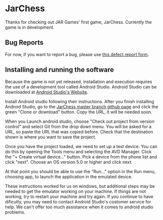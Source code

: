 # JarChess

Thanks for checking out JAR Games' first game, JarChess.
Currently the game is in development.

## Bug Reports

For now, if you want to report a bug, please use [this defect report form](https://docs.google.com/forms/d/e/1FAIpQLSc_3-Xq4efiIWx3IJfl3kW1WSK6FeHCZfFzHrJ0si8hr5cwhw/viewform?usp=sf_link).

## Installing and running the software

Because the game is not yet released, installation and execution requires the use of a development tool called Android Studio. Android Studio can be downloaded at [Android Studio's Website](https://developer.android.com/studio).

Install Android studio following their instructions. After you finish installing Android Studio, go to the [JarChess master branch github page](https://github.com/saunders94/JarChess/tree/master) and click the green "Clone or download" button. Copy the URL, it will be needed soon.

When you Launch android studio, choose "Check out project from version control" and select Git from the drop down menu. You will be asked for a URL, so paste the URL that was copied before. Check that the destination shown is where you want to save the project.

Once you have the project loaded, we need to set up a test device. You can do this by opening the Tools menu and selecting the AVD Manager. Click the "+ Create virtual device..." button. Pick a device from the phone list and click "next". Choose an OS version 5.0 or higher and click next.

At that point you should be able to use the "Run..." option in the Run menu, choosing app, to launch the application in the emulated device.

These instructions worked for us on windows, but additional steps may be needed to get the emulator working on your machine. If things are not working, try to restart your machine and try again. If you continue to have dificulty, you may need to contact Android Studio's costomer service for help. We can't offer too much assistance when it comes to android studio problems.

